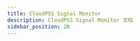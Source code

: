 ```yaml
---
title: CloudPSS Signal Monitor
description: CloudPSS Signal Monitor 文档
sidebar_position: 20
---
```

